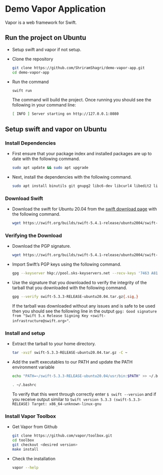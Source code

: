 # Demo Vapor Application

Vapor is a web framework for Swift. 

## Run the project on Ubuntu

* Setup swift and vapor if not setup.

* Clone the repository

    ```bash
    git clone https://github.com/ShriramShagri/demo-vapor-app.git
    cd demo-vapor-app
    ```

* Run the command
    ```bash
    swift run
    ```

    The command will build the project. Once running you should see the following in your command line:

    ```bash
    [ INFO ] Server starting on http://127.0.0.1:8080
    ```

## Setup swift and vapor on Ubuntu

### Install Dependencies
* First ensure that your package index and installed packages are up to date with the following command.

    ```bash
    sudo apt update && sudo apt upgrade
    ```

* Next, install the dependencies with the following command.

    ```bash
    sudo apt install binutils git gnupg2 libc6-dev libcurl4 libedit2 libgcc-9-dev libpython2.7 libsqlite3-0 libstdc++-9-dev libxml2 libz3-dev pkg-config tzdata zlib1g-dev
    ```

### Download Swift

* Download the swift for Ubuntu 20.04 from the [swift download page](https://swift.org/download/) with the following command.

    ```bash
    wget https://swift.org/builds/swift-5.4.1-release/ubuntu2004/swift-5.3.3-RELEASE/swift-5.3.3-RELEASE-ubuntu20.04.tar.gz
    ```

### Verifying the Download

* Download the PGP signature.

    ```bash
    wget https://swift.org/builds/swift-5.4.1-release/ubuntu2004/swift-5.3.3-RELEASE/swift-5.3.3-RELEASE-ubuntu20.04.tar.gz.sig
    ```

* Import Swift’s PGP keys using the following command.

    ```bash
    gpg --keyserver hkp://pool.sks-keyservers.net --recv-keys '7463 A81A 4B2E EA1B 551F  FBCF D441 C977 412B 37AD' '1BE1 E29A 084C B305 F397  D62A 9F59 7F4D 21A5 6D5F' 'A3BA FD35 56A5 9079 C068  94BD 63BC 1CFE 91D3 06C6' '5E4D F843 FB06 5D7F 7E24  FBA2 EF54 30F0 71E1 B235' '8513 444E 2DA3 6B7C 1659  AF4D 7638 F1FB 2B2B 08C4' 'A62A E125 BBBF BB96 A6E0  42EC 925C C1CC ED3D 1561' '8A74 9566 2C3C D4AE 18D9  5637 FAF6 989E 1BC1 6FEA'
    ```

* Use the signature that you downloaded to verify the integrity of the tarball that you downloaded with the following command.

    ```bash
    gpg --verify swift-5.3.3-RELEASE-ubuntu20.04.tar.gz{.sig,}
    ```

    If the tarball was downloaded without any issues and is safe to be used then you should see the following line in the output `gpg: Good signature from "Swift 5.x Release Signing Key <swift-infrastructure@swift.org>"`.


### Install and setup

* Extract the tarball to your home directory.

    ```bash
    tar -xvzf swift-5.3.3-RELEASE-ubuntu20.04.tar.gz -C ~
    ```

* Add the swift executables to our PATH and update the PATH environment variable

    ```bash
    echo "PATH=~/swift-5.3.3-RELEASE-ubuntu20.04/usr/bin:$PATH" >> ~/.bashrc

    . ~/.bashrc
    ```

    To verify that this went through correctly enter `$ swift --version` and if you receive output similar to `Swift version 5.3.3 (swift-5.3.3-RELEASE) Target: x86_64-unknown-linux-gnu`

### Install Vapor Toolbox

* Get Vapor from Github

    ```bash
    git clone https://github.com/vapor/toolbox.git
    cd toolbox
    git checkout <desired version>
    make install
    ```

* Check the installation

    ```bash
    vapor --help
    ```
